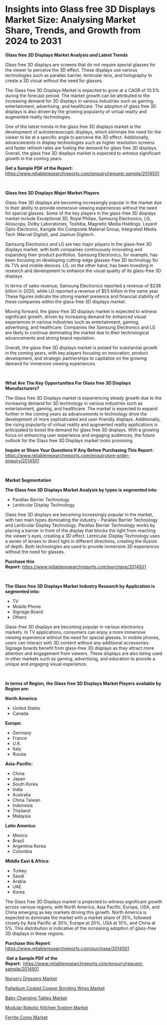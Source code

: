 <p><h1>Insights into Glass free 3D Displays Market Size: Analysing Market Share, Trends, and Growth from 2024 to 2031</h1></p><p><strong>Glass free 3D Displays Market Analysis and Latest Trends</strong></p>
<p><p>Glass free 3D displays are screens that do not require special glasses for the viewer to perceive the 3D effect. These displays use various technologies such as parallax barrier, lenticular lens, and holography to create a 3D visual without the need for glasses. </p><p>The Glass free 3D Displays Market is expected to grow at a CAGR of 10.5% during the forecast period. The market growth can be attributed to the increasing demand for 3D displays in various industries such as gaming, entertainment, advertising, and healthcare. The adoption of glass free 3D displays is also driven by the growing popularity of virtual reality and augmented reality technologies.</p><p>One of the latest trends in the glass free 3D displays market is the development of autostereoscopic displays, which eliminate the need for the viewer to be at a specific angle to perceive the 3D effect. Additionally, advancements in display technologies such as higher resolution screens and faster refresh rates are fueling the demand for glass free 3D displays. Overall, the glass free 3D displays market is expected to witness significant growth in the coming years.</p></p>
<p><strong>Get a Sample PDF of the Report:&nbsp;</strong> <a href="https://www.reliableresearchreports.com/enquiry/request-sample/2014501">https://www.reliableresearchreports.com/enquiry/request-sample/2014501</a></p>
<p>&nbsp;</p>
<p><strong>Glass free 3D Displays Major Market Players</strong></p>
<p><p>Glass-free 3D displays are becoming increasingly popular in the market due to their ability to provide immersive viewing experiences without the need for special glasses. Some of the key players in the glass-free 3D displays market include Exceptional 3D, Royal Philips, Samsung Electronics, LG, Alioscopy, Dolby Laboratories, Toshiba, Magnetic Media Holdings, Leyard Opto-Electronic, Kangde Xin Composite Material Group, Integrated Media Tech (Marvel Digital), and Jiashun Digitech.</p><p>Samsung Electronics and LG are two major players in the glass-free 3D displays market, with both companies continuously innovating and expanding their product portfolios. Samsung Electronics, for example, has been focusing on developing cutting-edge glasses-free 3D technology for its TVs and mobile devices. LG, on the other hand, has been investing in research and development to enhance the visual quality of its glass-free 3D displays.</p><p>In terms of sales revenue, Samsung Electronics reported a revenue of $238 billion in 2020, while LG reported a revenue of $53 billion in the same year. These figures indicate the strong market presence and financial stability of these companies within the glass-free 3D displays market.</p><p>Moving forward, the glass-free 3D displays market is expected to witness significant growth, driven by increasing demand for enhanced visual experiences in various industries such as entertainment, gaming, advertising, and healthcare. Companies like Samsung Electronics and LG are likely to continue dominating the market due to their technological advancements and strong brand reputation.</p><p>Overall, the glass-free 3D displays market is poised for substantial growth in the coming years, with key players focusing on innovation, product development, and strategic partnerships to capitalize on the growing demand for immersive viewing experiences.</p></p>
<p>&nbsp;</p>
<p><strong>What Are The Key Opportunities For Glass free 3D Displays Manufacturers?</strong></p>
<p><p>The Glass free 3D Displays market is experiencing steady growth due to the increasing demand for 3D technology in various industries such as entertainment, gaming, and healthcare. The market is expected to expand further in the coming years as advancements in technology drive the development of more sophisticated and user-friendly displays. Additionally, the rising popularity of virtual reality and augmented reality applications is anticipated to boost the demand for glass free 3D displays. With a growing focus on enhancing user experience and engaging audiences, the future outlook for the Glass free 3D Displays market looks promising.</p></p>
<p><strong>Inquire or Share Your Questions If Any Before Purchasing This Report:</strong> <a href="https://www.reliableresearchreports.com/enquiry/pre-order-enquiry/2014501">https://www.reliableresearchreports.com/enquiry/pre-order-enquiry/2014501</a></p>
<p>&nbsp;</p>
<p><strong>Market Segmentation</strong></p>
<p><strong>The Glass free 3D Displays Market Analysis by types is segmented into:</strong></p>
<p><ul><li>Parallax Barrier Technology</li><li>Lenticular Display Technology</li></ul></p>
<p><p>Glass free 3D displays are becoming increasingly popular in the market, with two main types dominating the industry - Parallax Barrier Technology and Lenticular Display Technology. Parallax Barrier Technology works by placing a barrier in front of the display that blocks the light from reaching the viewer's eyes, creating a 3D effect. Lenticular Display Technology uses a series of lenses to direct light in different directions, creating the illusion of depth. Both technologies are used to provide immersive 3D experiences without the need for glasses.</p></p>
<p><strong>Purchase this Report:&nbsp;</strong><a href="https://www.reliableresearchreports.com/purchase/2014501">https://www.reliableresearchreports.com/purchase/2014501</a></p>
<p>&nbsp;</p>
<p><strong>The Glass free 3D Displays Market Industry Research by Application is segmented into:</strong></p>
<p><ul><li>TV</li><li>Mobile Phone</li><li>Signage Board</li><li>Others</li></ul></p>
<p><p>Glass-free 3D displays are becoming popular in various electronics markets. In TV applications, consumers can enjoy a more immersive viewing experience without the need for special glasses. In mobile phones, users can interact with 3D content without any additional accessories. Signage boards benefit from glass-free 3D displays as they attract more attention and engagement from viewers. These displays are also being used in other markets such as gaming, advertising, and education to provide a unique and engaging visual experience.</p></p>
<p>&nbsp;</p>
<p><strong>In terms of Region, the Glass free 3D Displays Market Players available by Region are:</strong></p>
<p>
    <p> <strong> North America: </strong>
        <ul>
            <li>United States</li>
            <li>Canada</li>
        </ul>
        </p> 
    <p> <strong> Europe: </strong>
        <ul>
            <li>Germany</li>
            <li>France</li>
            <li>U.K.</li>
            <li>Italy</li>
            <li>Russia</li>
        </ul>
        </p> 
    <p> <strong> Asia-Pacific: </strong>
        <ul>
            <li>China</li>
            <li>Japan</li>
            <li>South Korea</li>
            <li>India</li>
            <li>Australia</li>
            <li>China Taiwan</li>
            <li>Indonesia</li>
            <li>Thailand</li>
            <li>Malaysia</li>
        </ul>
        </p> 
    <p> <strong> Latin America: </strong>
        <ul>
            <li>Mexico</li>
            <li>Brazil</li>
            <li>Argentina Korea</li>
            <li>Colombia</li>
        </ul>
        </p> 
    <p> <strong> Middle East & Africa: </strong>
        <ul>
            <li>Turkey</li>
            <li>Saudi</li>
            <li>Arabia</li>
            <li>UAE</li>
            <li>Korea</li>
        </ul>
    </p>
    </p>
<p><p>The Glass free 3D Displays market is projected to witness significant growth across various regions, with North America, Asia Pacific, Europe, USA, and China emerging as key markets driving this growth. North America is expected to dominate the market with a market share of 35%, followed closely by Asia Pacific at 30%, Europe at 20%, USA at 10%, and China at 5%. This distribution is indicative of the increasing adoption of glass-free 3D displays in these regions.</p></p>
<p><strong>Purchase this Report: </strong><a href="https://www.reliableresearchreports.com/purchase/2014501">https://www.reliableresearchreports.com/purchase/2014501</a></p>
<p>&nbsp;<strong>Get a Sample PDF of the Report:&nbsp;&nbsp;</strong><a href="https://www.reliableresearchreports.com/enquiry/request-sample/2014501">https://www.reliableresearchreports.com/enquiry/request-sample/2014501</a></p>
<p><strong></strong></p>
<p><p><a href="https://crocus-run-b5a.notion.site/Nursery-Dressers-Market-Research-Report-Unlocks-Analysis-on-the-Market-Financial-Status-Market-Size-9815621df13047fa82dc8fa6b0089127">Nursery Dressers Market</a></p><p><a href="https://view.publitas.com/reportprime-1/palladium-coated-copper-bonding-wires-market-size-share-trends-analysis-report-by-material-by-type-by-end-user-by-region-and-segment-forecasts-2024-2031/">Palladium Coated Copper Bonding Wires Market</a></p><p><a href="https://metal-farmhouse-e95.notion.site/Baby-Changing-Tables-Market-Analysis-Examines-its-Scope-on-Growth-Opportunities-and-Forecasted-Tren-b1753ba66118444fbe0ba1aaba0dcd2c">Baby Changing Tables Market</a></p><p><a href="https://gratis-rainforest-2ca.notion.site/Modular-Robotic-Kitchen-System-Market-Research-Report-Provides-thorough-Industry-Overview-which-off-52931c6f08aa4ebcadb669616e75f67c">Modular Robotic Kitchen System Market</a></p><p><a href="https://view.publitas.com/reportprime-1/ferrite-cores-market-size-and-growth-market-segmentation-regional-and-country-breakdowns-and-market-trends-for-period-from-2024-2031/">Ferrite Cores Market</a></p></p>